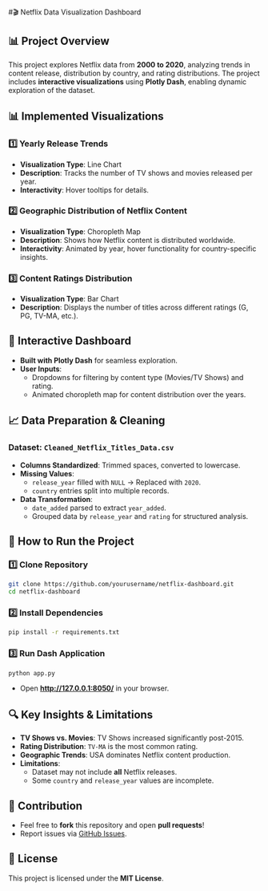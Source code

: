 #🎬 Netflix Data Visualization Dashboard

## 📊 Project Overview
This project explores Netflix data from **2000 to 2020**, analyzing trends in content release, distribution by country, and rating distributions. The project includes **interactive visualizations** using **Plotly Dash**, enabling dynamic exploration of the dataset.

## 📊 Implemented Visualizations

### 1️⃣ Yearly Release Trends
- **Visualization Type**: Line Chart
- **Description**: Tracks the number of TV shows and movies released per year.
- **Interactivity**: Hover tooltips for details.

### 2️⃣ Geographic Distribution of Netflix Content
- **Visualization Type**: Choropleth Map
- **Description**: Shows how Netflix content is distributed worldwide.
- **Interactivity**: Animated by year, hover functionality for country-specific insights.

### 3️⃣ Content Ratings Distribution
- **Visualization Type**: Bar Chart
- **Description**: Displays the number of titles across different ratings (G, PG, TV-MA, etc.).

## 🚀 Interactive Dashboard
- **Built with Plotly Dash** for seamless exploration.
- **User Inputs**:
  - Dropdowns for filtering by content type (Movies/TV Shows) and rating.
  - Animated choropleth map for content distribution over the years.

## 📈 Data Preparation & Cleaning
### Dataset: `Cleaned_Netflix_Titles_Data.csv`
- **Columns Standardized**: Trimmed spaces, converted to lowercase.
- **Missing Values**:
  - `release_year` filled with `NULL` → Replaced with `2020`.
  - `country` entries split into multiple records.
- **Data Transformation**:
  - `date_added` parsed to extract `year_added`.
  - Grouped data by `release_year` and `rating` for structured analysis.

## 📝 How to Run the Project
### 1️⃣ Clone Repository
```bash
git clone https://github.com/yourusername/netflix-dashboard.git
cd netflix-dashboard
```

### 2️⃣ Install Dependencies
```bash
pip install -r requirements.txt
```

### 3️⃣ Run Dash Application
```bash
python app.py
```
- Open **http://127.0.0.1:8050/** in your browser.

## 🔍 Key Insights & Limitations
- **TV Shows vs. Movies**: TV Shows increased significantly post-2015.
- **Rating Distribution**: `TV-MA` is the most common rating.
- **Geographic Trends**: USA dominates Netflix content production.
- **Limitations**:
  - Dataset may not include **all** Netflix releases.
  - Some `country` and `release_year` values are incomplete.

## 📢 Contribution
- Feel free to **fork** this repository and open **pull requests**!
- Report issues via [GitHub Issues](https://github.com/yourusername/netflix-dashboard/issues).

## 📜 License
This project is licensed under the **MIT License**.


